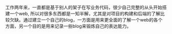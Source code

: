 工作两年来，一直都是基于别人的架子在写业务代码，很少自己完整的从头开始搭建一个web, 所以对很多东西都是一知半解，尤其是对项目的构建和后端的了解比较欠缺。通过建立一个自己的blog，一方面是用来更全面的了解一个web的各个方面，另一个目的是用来记录一些blog来锻炼自己的表达能力。
